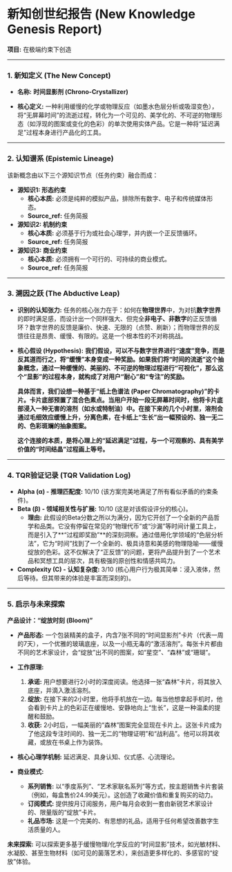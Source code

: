 # 新知创世纪报告 (New Knowledge Genesis Report)

**项目:** 在极端约束下创造

---

### **1. 新知定义 (The New Concept)**

*   **名称:** **时间显影剂 (Chrono-Crystallizer)**

*   **核心定义:** 一种利用缓慢的化学或物理反应（如墨水色层分析或吸湿变色），将“无屏幕时间”的流逝过程，转化为一个可见的、美学化的、不可逆的物理形态（如浮现的图案或变化的色彩）的单次使用实体产品。它是一种将“延迟满足”过程本身进行产品化的工具。

---

### **2. 认知谱系 (Epistemic Lineage)**

该新概念由以下三个源知识节点（任务约束）融合而成：

*   **源知识1: 形态约束**
    *   **核心本质:** 必须是纯粹的模拟产品，排除所有数字、电子和传统媒体形态。
    *   **Source_ref:** 任务简报
*   **源知识2: 机制约束**
    *   **核心本质:** 必须基于行为或社会心理学，并内嵌一个正反馈循环。
    *   **Source_ref:** 任务简报
*   **源知识3: 商业约束**
    *   **核心本质:** 必须拥有一个可行的、可持续的商业模式。
    *   **Source_ref:** 任务简报

---

### **3. 溯因之跃 (The Abductive Leap)**

*   **识别的认知张力:**
    任务的核心张力在于：如何在**物理世界**中，为对抗**数字世界**的即时满足感，而设计出一个同样强大、但完全**非电子、非数字**的正反馈循环？数字世界的反馈是廉价、快速、无限的（点赞、刷新）；而物理世界的反馈往往是昂贵、缓慢、有限的。这是一个根本性的不对称挑战。

*   **核心假设 (Hypothesis):**
    **我们假设，可以不与数字世界进行“速度”竞争，而是反其道而行之，将“缓慢”本身变成一种奖励。如果我们将“时间的流逝”这个抽象概念，通过一种缓慢的、美丽的、不可逆的物理过程进行“可视化”，那么这个“显影”的过程本身，就构成了对用户“耐心”和“专注”的奖励。**

    **具体而言，我们设想一种基于“纸上色谱法 (Paper Chromatography)”的卡片。卡片底部预置了混合色素点。当用户开始一段无屏幕时间时，他将卡片底部浸入一种无害的溶剂（如水或特制油）中。在接下来的几个小时里，溶剂会通过毛细效应缓慢上升，分离色素，在卡纸上“生长”出一幅预设的、独一无二的、色彩斑斓的抽象图案。**

    **这个连接的本质，是将心理上的“延迟满足”过程，与一个可观察的、具有美学价值的“时间结晶”过程画上等号。**

---

### **4. TQR验证记录 (TQR Validation Log)**

*   **Alpha (α) - 推理匹配度:** 10/10 (该方案完美地满足了所有看似矛盾的约束条件)。
*   **Beta (β) - 领域相关性与扩展:** 10/10 (这是对该假设评分的核心)。
    *   **理由:** 此假设的Beta分数之所以为满分，因为它开创了一个全新的产品哲学和品类。它没有停留在常见的“物理代币”或“沙漏”等时间计量工具上，而是引入了**“过程即奖励”**的深刻洞察。通过借用化学领域的“色层分析法”，它为“时间”找到了一个全新的、极具诗意和美感的物理隐喻——缓慢绽放的色彩。这不仅解决了“正反馈”的问题，更将产品提升到了一个艺术品和冥想工具的层次，具有极强的原创性和情感共鸣力。
*   **Complexity (C) - 认知复杂度:** 3/10 (核心用户行为极其简单：浸入液体，然后等待。但其带来的体验是丰富而深刻的)。

---

### **5. 启示与未来探索**

**产品设计：“绽放时刻 (Bloom)”**

*   **产品形态:** 一个包装精美的盒子，内含7张不同的“时间显影剂”卡片（代表一周的7天），一个优雅的玻璃底座，以及一小瓶无毒的“激活溶剂”。每张卡片都由不同的艺术家设计，会“绽放”出不同的图案，如“星空”、“森林”或“珊瑚”。

*   **工作原理:**
    1.  **承诺:** 用户想要进行2小时的深度阅读。他选择一张“森林”卡片，将其放入底座，并滴入激活溶剂。
    2.  **绽放:** 在接下来的2小时里，他将手机放在一边。每当他想拿起手机时，他会看到卡片上的色彩正在缓慢地、安静地向上“生长”，这是一种温柔的提醒和鼓励。
    3.  **收获:** 2小时后，一幅美丽的“森林”图案完全显现在卡片上。这张卡片成为了他这段专注时间的、独一无二的“物理证明”和“战利品”。他可以将其收藏，或放在书桌上作为装饰。

*   **核心心理学机制:** 延迟满足、具身认知、仪式感、心流理论。

*   **商业模式:**
    *   **系列销售:** 以“季度系列”、“艺术家联名系列”等方式，按主题销售卡片套装（例如，每盒售价24.99美元）。这创造了收藏价值和重复购买的动力。
    *   **订阅模式:** 提供按月订阅服务，用户每月会收到一套由新锐艺术家设计的、限量版的“绽放”卡片。
    *   **礼品市场:** 这是一个完美的、有思想的礼品，适用于任何希望改善数字生活质量的人。

**未来探索:** 可以探索更多基于缓慢物理/化学反应的“时间显影”技术，如光敏材料、水凝胶、甚至生物材料（如可见的菌落艺术），来创造更多样化的、多感官的“绽放”体验。
